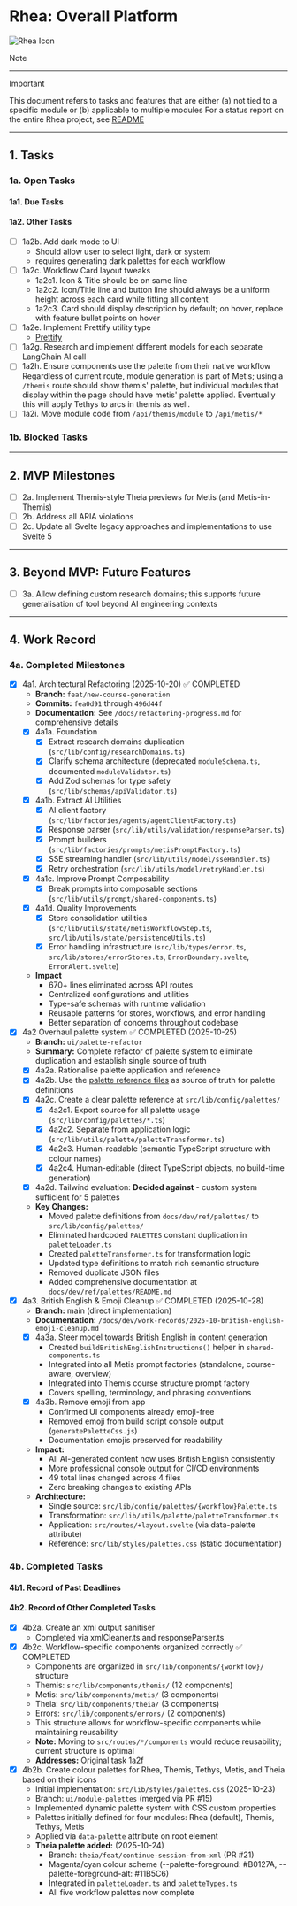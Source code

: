 # Rhea: Overall Platform

![Rhea Icon](static/icon.png)

> [!NOTE]
> <!-- one line defining current status -->

---

> [!IMPORTANT]
> This document refers to tasks and features that are either (a) not tied to a specific module or (b) applicable to multiple modules
> For a status report on the entire Rhea project, see [README](./README.md)

---

## 1. Tasks

### 1a. Open Tasks

#### 1a1. Due Tasks

#### 1a2. Other Tasks
- [ ] 1a2b. Add dark mode to UI
  - Should allow user to select light, dark or system
  - requires generating dark palettes for each workflow
- [ ] 1a2c. Workflow Card layout tweaks
  - 1a2c1. Icon & Title should be on same line
  - 1a2c2. Icon/Title line and button line should always be a uniform height across each card while fitting all content
  - 1a2c3. Card should display description by default; on hover, replace with feature bullet points on hover
- [ ] 1a2e. Implement Prettify utility type
  - [Prettify](https://www.totaltypescript.com/concepts/the-prettify-helper)
- [ ] 1a2g. Research and implement different models for each separate LangChain AI call
- [ ] 1a2h. Ensure components use the palette from their native workflow
  Regardless of current route, module generation is part of Metis; using a `/themis` route should show themis' palette, but individual modules that display within the page should have metis' palette applied. Eventually this will apply Tethys to arcs in themis as well.
- [ ] 1a2i. Move module code from `/api/themis/module` to `/api/metis/*`

### 1b. Blocked Tasks
<!-- No blocked tasks -->

---

## 2. MVP Milestones
- [ ] 2a. Implement Themis-style Theia previews for Metis (and Metis-in-Themis)
- [ ] 2b. Address all ARIA violations
- [ ] 2c. Update all Svelte legacy approaches and implementations to use Svelte 5

---

## 3. Beyond MVP: Future Features
- [ ] 3a. Allow defining custom research domains; this supports future generalisation of tool beyond AI engineering contexts

---

## 4. Work Record
### 4a. Completed Milestones
- [x] 4a1. Architectural Refactoring (2025-10-20) ✅ COMPLETED
  - **Branch:** `feat/new-course-generation`
  - **Commits:** `fea0d91` through `496d44f`
  - **Documentation:** See `/docs/refactoring-progress.md` for comprehensive details
  - [x] 4a1a. Foundation
    - [x] Extract research domains duplication (`src/lib/config/researchDomains.ts`)
    - [x] Clarify schema architecture (deprecated `moduleSchema.ts`, documented `moduleValidator.ts`)
    - [x] Add Zod schemas for type safety (`src/lib/schemas/apiValidator.ts`)
  - [x] 4a1b. Extract AI Utilities
    - [x] AI client factory (`src/lib/factories/agents/agentClientFactory.ts`)
    - [x] Response parser (`src/lib/utils/validation/responseParser.ts`)
    - [x] Prompt builders (`src/lib/factories/prompts/metisPromptFactory.ts`)
    - [x] SSE streaming handler (`src/lib/utils/model/sseHandler.ts`)
    - [x] Retry orchestration (`src/lib/utils/model/retryHandler.ts`)
  - [x] 4a1c. Improve Prompt Composability
    - [x] Break prompts into composable sections (`src/lib/utils/prompt/shared-components.ts`)
  - [x] 4a1d. Quality Improvements
    - [x] Store consolidation utilities (`src/lib/utils/state/metisWorkflowStep.ts`, `src/lib/utils/state/persistenceUtils.ts`)
    - [x] Error handling infrastructure (`src/lib/types/error.ts`, `src/lib/stores/errorStores.ts`, `ErrorBoundary.svelte`, `ErrorAlert.svelte`)
  - **Impact**
    - 670+ lines eliminated across API routes
    - Centralized configurations and utilities
    - Type-safe schemas with runtime validation
    - Reusable patterns for stores, workflows, and error handling
    - Better separation of concerns throughout codebase
- [x] 4a2 Overhaul palette system ✅ COMPLETED (2025-10-25)
  - **Branch:** `ui/palette-refactor`
  - **Summary:** Complete refactor of palette system to eliminate duplication and establish single source of truth
  - [x] 4a2a. Rationalise palette application and reference
  - [x] 4a2b. Use the [palette reference files](docs/dev/ref/palettes) as source of truth for palette definitions
  - [x] 4a2c. Create a clear palette reference at `src/lib/config/palettes/`
      - [x] 4a2c1. Export source for all palette usage (`src/lib/config/palettes/*.ts`)
      - [x] 4a2c2. Separate from application logic (`src/lib/utils/palette/paletteTransformer.ts`)
      - [x] 4a2c3. Human-readable (semantic TypeScript structure with colour names)
      - [x] 4a2c4. Human-editable (direct TypeScript objects, no build-time generation)
  - [x] 4a2d. Tailwind evaluation: **Decided against** - custom system sufficient for 5 palettes
  - **Key Changes:**
    - Moved palette definitions from `docs/dev/ref/palettes/` to `src/lib/config/palettes/`
    - Eliminated hardcoded `PALETTES` constant duplication in `paletteLoader.ts`
    - Created `paletteTransformer.ts` for transformation logic
    - Updated type definitions to match rich semantic structure
    - Removed duplicate JSON files
    - Added comprehensive documentation at `docs/dev/ref/palettes/README.md`
- [x] 4a3. British English & Emoji Cleanup ✅ COMPLETED (2025-10-28)
  - **Branch:** main (direct implementation)
  - **Documentation:** `/docs/dev/work-records/2025-10-british-english-emoji-cleanup.md`
  - [x] 4a3a. Steer model towards British English in content generation
    - Created `buildBritishEnglishInstructions()` helper in `shared-components.ts`
    - Integrated into all Metis prompt factories (standalone, course-aware, overview)
    - Integrated into Themis course structure prompt factory
    - Covers spelling, terminology, and phrasing conventions
  - [x] 4a3b. Remove emoji from app
    - Confirmed UI components already emoji-free
    - Removed emoji from build script console output (`generatePaletteCss.js`)
    - Documentation emojis preserved for readability
  - **Impact:**
    - All AI-generated content now uses British English consistently
    - More professional console output for CI/CD environments
    - 49 total lines changed across 4 files
    - Zero breaking changes to existing APIs
  - **Architecture:**
    - Single source: `src/lib/config/palettes/{workflow}Palette.ts`
    - Transformation: `src/lib/utils/palette/paletteTransformer.ts`
    - Application: `src/routes/+layout.svelte` (via data-palette attribute)
    - Reference: `src/lib/styles/palettes.css` (static documentation)

### 4b. Completed Tasks
#### 4b1. Record of Past Deadlines

#### 4b2. Record of Other Completed Tasks
- [x] 4b2a. Create an xml output sanitiser
  - Completed via xmlCleaner.ts and responseParser.ts
- [x] 4b2c. Workflow-specific components organized correctly ✅ COMPLETED
  - Components are organized in `src/lib/components/{workflow}/` structure
  - Themis: `src/lib/components/themis/` (12 components)
  - Metis: `src/lib/components/metis/` (3 components)
  - Theia: `src/lib/components/theia/` (3 components)
  - Errors: `src/lib/components/errors/` (2 components)
  - This structure allows for workflow-specific components while maintaining reusability
  - **Note:** Moving to `src/routes/*/components` would reduce reusability; current structure is optimal
  - **Addresses:** Original task 1a2f
- [x] 4b2b. Create colour palettes for Rhea, Themis, Tethys, Metis, and Theia based on their icons
  - Initial implementation: `src/lib/styles/palettes.css` (2025-10-23)
  - Branch: `ui/module-palettes` (merged via PR #15)
  - Implemented dynamic palette system with CSS custom properties
  - Palettes initially defined for four modules: Rhea (default), Themis, Tethys, Metis
  - Applied via `data-palette` attribute on root element
  - **Theia palette added:** (2025-10-24)
    - Branch: `theia/feat/continue-session-from-xml` (PR #21)
    - Magenta/cyan colour scheme (--palette-foreground: #B0127A, --palette-foreground-alt: #11B5C6)
    - Integrated in `paletteLoader.ts` and `paletteTypes.ts`
    - All five workflow palettes now complete

